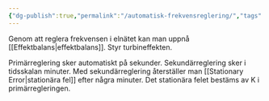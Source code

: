```yaml
---
{"dg-publish":true,"permalink":"/automatisk-frekvensreglering/","tags":["elenergiteknik"]}
---
```


Genom att reglera frekvensen i elnätet kan man uppnå [[Effektbalans\|effektbalans]]. Styr turbineffekten.

Primärreglering sker automatiskt på sekunder. Sekundärreglering sker i tidsskalan minuter. Med sekundärreglering återställer man [[Stationary Error\|stationära fel]] efter några minuter. Det stationära felet bestäms av K i primärregleringen.
